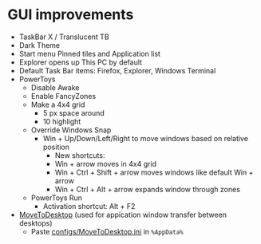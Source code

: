 # GUI improvements
- TaskBar X / Translucent TB
- Dark Theme
- Start menu Pinned tiles and Application list
- Explorer opens up This PC by default
- Default Task Bar items: Firefox, Explorer, Windows Terminal
- PowerToys
  - Disable Awake
  - Enable FancyZones
  - Make a 4x4 grid
    - 5 px space around
    - 10 highlight
  - Override Windows Snap
    - Win + Up/Down/Left/Right to move windows based on relative position
      - New shortcuts:
      - Win + arrow moves in 4x4 grid
      - Win + Ctrl + Shift + arrow moves windows like default Win + arrow
      - Win + Ctrl + Alt + arrow expands window through zones
  - PowerToys Run
    - Activation shortcut: Alt + F2
- <a href="https://github.com/Eun/MoveToDesktop">MoveToDesktop</a> (used for appication window transfer between desktops)
  - Paste <a href="https://github.com/LuckyRads/Windows-Configuration/blob/main/configs/MoveToDesktop.ini">configs/MoveToDesktop.ini</a> in <code>%AppData%</code>
